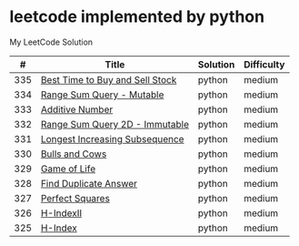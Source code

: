 leetcode implemented by python
========
My LeetCode Solution

| # | Title | Solution | Difficulty |
|---| ----- | -------- | ---------- |
|335|[Best Time to Buy and Sell Stock](array/best_time_to_buy_and_sell_stock.py)|python|medium|
|334|[Range Sum Query - Mutable](string/range_sum_query.py)|python|medium|
|333|[Additive Number](string/additive_number.py)|python|medium|
|332|[Range Sum Query 2D - Immutable](array/range_sum_query_2D.py)|python|medium|
|331|[Longest Increasing Subsequence](string/longest_increasing_subsequence.py)|python|medium|
|330|[Bulls and Cows](string/bulls_and_cows.py)|python|medium|
|329|[Game of Life](array/game_of_life.py)|python|medium|
|328|[Find Duplicate Answer](design/find_duplicate_answer.py)|python|medium|
|327|[Perfect Squares](array/perfect_squares.py)|python|medium|
|326|[H-IndexII](array/h_index2.py)|python|medium|
|325|[H-Index](array/h_index.py)|python|medium|
